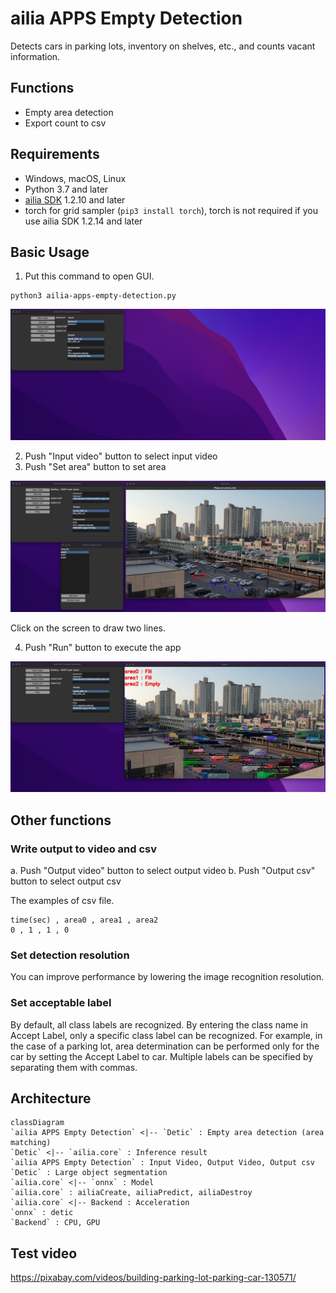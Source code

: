 # ailia APPS Empty Detection

Detects cars in parking lots, inventory on shelves, etc., and counts vacant information.

## Functions

- Empty area detection
- Export count to csv

## Requirements

- Windows, macOS, Linux
- Python 3.7 and later
- [ailia SDK](https://github.com/axinc-ai/ailia-models/blob/master/TUTORIAL.md) 1.2.10 and later
- torch for grid sampler (`pip3 install torch`), torch is not required if you use ailia SDK 1.2.14 and later

## Basic Usage

1. Put this command to open GUI.

```
python3 ailia-apps-empty-detection.py
```

![Open GUI](./tutorial/open.jpg)

2. Push "Input video" button to select input video
3. Push "Set area" button to set area

![Set area](./tutorial/area.jpg)

Click on the screen to draw two lines.

4. Push "Run" button to execute the app

![Run app](./tutorial/run.jpg)

## Other functions

### Write output to video and csv

a. Push "Output video" button to select output video
b. Push "Output csv" button to select output csv

The examples of csv file.

```
time(sec) , area0 , area1 , area2
0 , 1 , 1 , 0
```

### Set detection resolution

You can improve performance by lowering the image recognition resolution.

### Set acceptable label

By default, all class labels are recognized.
By entering the class name in Accept Label, only a specific class label can be recognized.
For example, in the case of a parking lot, area determination can be performed only for the car by setting the Accept Label to car.
Multiple labels can be specified by separating them with commas.

## Architecture

```mermaid
classDiagram
`ailia APPS Empty Detection` <|-- `Detic` : Empty area detection (area matching)
`Detic` <|-- `ailia.core` : Inference result
`ailia APPS Empty Detection` : Input Video, Output Video, Output csv
`Detic` : Large object segmentation
`ailia.core` <|-- `onnx` : Model
`ailia.core` : ailiaCreate, ailiaPredict, ailiaDestroy
`ailia.core` <|-- Backend : Acceleration
`onnx` : detic
`Backend` : CPU, GPU
```

## Test video

https://pixabay.com/videos/building-parking-lot-parking-car-130571/
